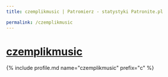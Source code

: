 ```yaml
---
title: czemplikmusic | Patromierz - statystyki Patronite.pl

permalink: /czemplikmusic
---
```


# [czemplikmusic](https://patronite.pl/czemplikmusic)

{% include profile.md name="czemplikmusic" prefix="c" %}
